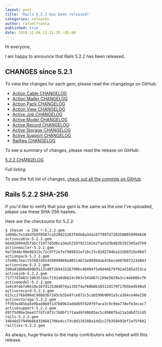 ```yaml
---
layout: post
title: 'Rails 5.2.2 has been released!'
categories: releases
author: rafaelfranca
published: true
date: 2018-12-04 13:31:35 -05:00
---
```

Hi everyone,

I am happy to announce that Rails 5.2.2 has been released.


## CHANGES since 5.2.1

To view the changes for each gem, please read the changelogs on GitHub:

* [Action Cable CHANGELOG](https://github.com/rails/rails/blob/v5.2.2/actioncable/CHANGELOG.md)
* [Action Mailer CHANGELOG](https://github.com/rails/rails/blob/v5.2.2/actionmailer/CHANGELOG.md)
* [Action Pack CHANGELOG](https://github.com/rails/rails/blob/v5.2.2/actionpack/CHANGELOG.md)
* [Action View CHANGELOG](https://github.com/rails/rails/blob/v5.2.2/actionview/CHANGELOG.md)
* [Active Job CHANGELOG](https://github.com/rails/rails/blob/v5.2.2/activejob/CHANGELOG.md)
* [Active Model CHANGELOG](https://github.com/rails/rails/blob/v5.2.2/activemodel/CHANGELOG.md)
* [Active Record CHANGELOG](https://github.com/rails/rails/blob/v5.2.2/activerecord/CHANGELOG.md)
* [Active Storage CHANGELOG](https://github.com/rails/rails/blob/v5.2.2/activestorage/CHANGELOG.md)
* [Active Support CHANGELOG](https://github.com/rails/rails/blob/v5.2.2/activesupport/CHANGELOG.md)
* [Railties CHANGELOG](https://github.com/rails/rails/blob/v5.2.2/railties/CHANGELOG.md)

To see a summary of changes, please read the release on GitHub:

[5.2.2 CHANGELOG](https://github.com/rails/rails/releases/tag/v5.2.2)

*Full listing*


To see the full list of changes, [check out all the commits on
GitHub](https://github.com/rails/rails/compare/v5.2.1...v5.2.2).

## Rails 5.2.2 SHA-256

If you'd like to verify that your gem is the same as the one I've uploaded,
please use these SHA-256 hashes.

Here are the checksums for 5.2.2:

```
$ shasum -a 256 *-5.2.2.gem
1d996c7e148dfb9f0587ca520022263f0db0a34ac6f7997d7203500059994620  actioncable-5.2.2.gem
b6e028994d5fabc71977d3d6ca34a52597921162e2fae5d3bdb3b292345ad769  actionmailer-5.2.2.gem
9a73648c98e8b322c72c97f2efe7989832ef18c23c0202704ba33260315e9047  actionpack-5.2.2.gem
1fe90c7eec75f8833b5459099069a40514b72e09d94ab436ece087b87223e0d3  actionview-5.2.2.gem
390a81080e800691131d0f26943216790bc40404f5e6d44b79f92ad185a153ca  activejob-5.2.2.gem
71777d3482c10b3531bcf192a6db624c963c541667c2b9e5829a3cc4eb88bcf6  activemodel-5.2.2.gem
1e8c0fabfd6618e167d125d8d074a1392f4a760b8b16513d179f1765b4d540a5  activerecord-5.2.2.gem
615cc276b090dc96b8367345cb35e97ce073c5cab599b9091a5ca304ce40e230  activestorage-5.2.2.gem
ff393e485ba5e9bad8b8f1d7b89b2addd697420f9faca3c9c9da778efb3ecac7  activesupport-5.2.2.gem
d9ff5d9be16ee277dfc8f3c760bf171aa497d8685ec5c8988fba21a3dbd72cd5  rails-5.2.2.gem
34648d2794966bd330681706edcc73cdd234208a1dd2c27b358491bf2af5f602  railties-5.2.2.gem
```

As always, huge thanks to the many contributors who helped with this release.

